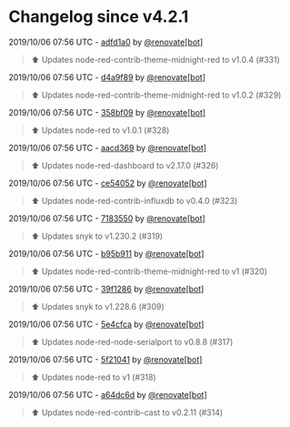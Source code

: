 # Changelog since v4.2.1

2019/10/06 07:56 UTC - [adfd1a0](https://github.com/hassio-addons/addon-node-red/commit/adfd1a06a9792c717c26f15de18cda7d47956c06) by [@renovate[bot]](https://github.com/apps/renovate)
> :arrow_up: Updates node-red-contrib-theme-midnight-red to v1.0.4 (#331) 

2019/10/06 07:56 UTC - [d4a9f89](https://github.com/hassio-addons/addon-node-red/commit/d4a9f89926c0a3f079e7b75a2e00dddd78a0ad35) by [@renovate[bot]](https://github.com/apps/renovate)
> :arrow_up: Updates node-red-contrib-theme-midnight-red to v1.0.2 (#329) 

2019/10/06 07:56 UTC - [358bf09](https://github.com/hassio-addons/addon-node-red/commit/358bf091ed478183dd4bbf372a28dbf0d34b7512) by [@renovate[bot]](https://github.com/apps/renovate)
> :arrow_up: Updates node-red to v1.0.1 (#328) 

2019/10/06 07:56 UTC - [aacd369](https://github.com/hassio-addons/addon-node-red/commit/aacd369691cf8673dc1abe3d2c893accfd848e26) by [@renovate[bot]](https://github.com/apps/renovate)
> :arrow_up: Updates node-red-dashboard to v2.17.0 (#326) 

2019/10/06 07:56 UTC - [ce54052](https://github.com/hassio-addons/addon-node-red/commit/ce54052e9e1dcb4270a653917cab08f153bbcc45) by [@renovate[bot]](https://github.com/apps/renovate)
> :arrow_up: Updates node-red-contrib-influxdb to v0.4.0 (#323) 

2019/10/06 07:56 UTC - [7183550](https://github.com/hassio-addons/addon-node-red/commit/71835500e02a1f6847adf18d2861c75d2a5221e5) by [@renovate[bot]](https://github.com/apps/renovate)
> :arrow_up: Updates snyk to v1.230.2 (#319) 

2019/10/06 07:56 UTC - [b95b911](https://github.com/hassio-addons/addon-node-red/commit/b95b9113f68913814408f841e9cb325ec0f8473e) by [@renovate[bot]](https://github.com/apps/renovate)
> :arrow_up: Updates node-red-contrib-theme-midnight-red to v1 (#320) 

2019/10/06 07:56 UTC - [39f1286](https://github.com/hassio-addons/addon-node-red/commit/39f12860cfe908efdd26a9150575530beafacd64) by [@renovate[bot]](https://github.com/apps/renovate)
> :arrow_up: Updates snyk to v1.228.6 (#309) 

2019/10/06 07:56 UTC - [5e4cfca](https://github.com/hassio-addons/addon-node-red/commit/5e4cfca66df3319eb44aa08dd23ea3bcde3e561a) by [@renovate[bot]](https://github.com/apps/renovate)
> :arrow_up: Updates node-red-node-serialport to v0.8.8 (#317) 

2019/10/06 07:56 UTC - [5f21041](https://github.com/hassio-addons/addon-node-red/commit/5f21041da0d25b3cbac9db8cfe4bdb730d0b7f22) by [@renovate[bot]](https://github.com/apps/renovate)
> :arrow_up: Updates node-red to v1 (#318) 

2019/10/06 07:56 UTC - [a64dc6d](https://github.com/hassio-addons/addon-node-red/commit/a64dc6d2b50e251fcbae743f5bb648abce3e23b0) by [@renovate[bot]](https://github.com/apps/renovate)
> :arrow_up: Updates node-red-contrib-cast to v0.2.11 (#314) 

